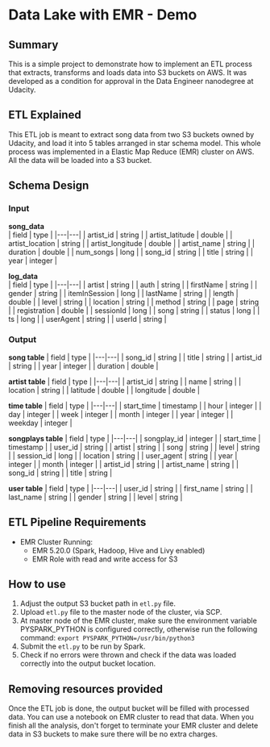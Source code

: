 # Data Lake with EMR - Demo

## Summary
This is a simple project to demonstrate how to implement an ETL process that extracts, transforms and loads data into S3 buckets on AWS. It was developed as a condition for approval in the Data Engineer nanodegree at Udacity.

## ETL Explained
This ETL job is meant to extract song data from two S3 buckets owned by Udacity, and load it into 5 tables arranged in star schema model. This whole process was implemented in a Elastic Map Reduce (EMR) cluster on AWS. All the data will be loaded into a S3 bucket.

## Schema Design 
### Input <br>
**song_data** <br>
| field  | type  |
|---|---|
| artist_id | string |
| artist_latitude | double |
| artist_location | string |
| artist_longitude | double |
| artist_name | string |
| duration | double |
| num_songs | long |
| song_id | string |
| title | string |
| year | integer |
<br>

**log_data** <br>
| field  | type  |
|---|---|
| artist | string |
| auth | string |
| firstName | string |
| gender | string |
| itemInSession | long |
| lastName | string |
| length | double |
| level | string |
| location | string |
| method | string |
| page | string |
| registration | double |
| sessionId | long |
| song | string |
| status | long |
| ts | long |
| userAgent | string |
| userId | string |
<br>
### Output <br>
**song table**
| field  | type |
|---|---|
| song_id | string | 
| title | string | 
| artist_id | string | 
| year | integer | 
| duration | double | 
<br>

**artist table**
| field  | type |
|---|---|
| artist_id | string | 
| name | string | 
| location | string | 
| latitude | double | 
| longitude | double | 
<br>

**time table**
| field  | type |
|---|---|
| start_time | timestamp |
| hour | integer |
| day | integer |
| week | integer |
| month | integer |
| year | integer |
| weekday | integer |
<br>

**songplays table**
| field  | type |
|---|---|
| songplay_id | integer |
| start_time | timestamp |
| user_id | string |
| artist | string |
| song | string |
| level | string |
| session_id | long |
| location | string |
| user_agent | string |
| year | integer |
| month | integer |
| artist_id | string |
| artist_name | string |
| song_id | string |
| title | string |
<br>

**user table**
| field  | type |
|---|---|
| user_id | string |
| first_name | string |
| last_name | string |
| gender | string |
| level | string |
<br>

## ETL Pipeline Requirements
- EMR Cluster Running:
  - EMR 5.20.0 (Spark, Hadoop, Hive and Livy enabled)
  - EMR Role with read and write access for S3

## How to use
1. Adjust the output S3 bucket path in `etl.py` file.
2. Upload `etl.py` file to the master node of the cluster, via SCP. 
3. At master node of the EMR cluster, make sure the environment variable PYSPARK_PYTHON is configured correctly, otherwise run the following command: `export PYSPARK_PYTHON=/usr/bin/python3`
4. Submit the `etl.py` to be run by Spark.
5. Check if no errors were thrown and check if the data was loaded correctly into the output bucket location.

## Removing resources provided
Once the ETL job is done, the output bucket will be filled with processed data. You can use a notebook on EMR cluster to read that data. When you finish all the analysis, don't forget to terminate your EMR cluster and delete data in S3 buckets to make sure there will be no extra charges.
